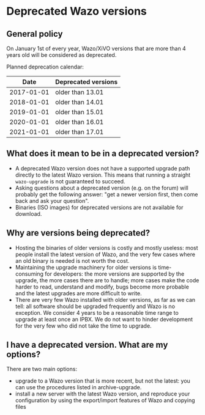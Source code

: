 # Deprecated Wazo versions

## General policy

On January 1st of every year, Wazo/XiVO versions that are more than 4
years old will be considered as deprecated.

Planned deprecation calendar:

| Date       | Deprecated versions |
| ---------- | ------------------- |
| 2017-01-01 | older than 13.01    |
| 2018-01-01 | older than 14.01    |
| 2019-01-01 | older than 15.01    |
| 2020-01-01 | older than 16.01    |
| 2021-01-01 | older than 17.01    |

## What does it mean to be in a deprecated version?

  - A deprecated Wazo version does not have a supported upgrade path
    directly to the latest Wazo version. This means that running a
    straight `wazo-upgrade` is not guaranteed to succeed.
  - Asking questions about a deprecated version (e.g. on the forum) will
    probably get the following answer: "get a newer version first, then
    come back and ask your question".
  - Binaries (ISO images) for deprecated versions are not available for
    download.

## Why are versions being deprecated?

  - Hosting the binaries of older versions is costly and mostly useless:
    most people install the latest version of Wazo, and the very few
    cases where an old binary is needed is not worth the cost.
  - Maintaining the upgrade machinery for older versions is
    time-consuming for developers: the more versions are supported by
    the upgrade, the more cases there are to handle; more cases make the
    code harder to read, understand and modify, bugs become more
    probable and the latest upgrades are more difficult to write.
  - There are very few Wazo installed with older versions, as far as we
    can tell: all software should be upgraded frequently and Wazo is no
    exception. We consider 4 years to be a reasonable time range to
    upgrade at least once an IPBX. We do not want to hinder development
    for the very few who did not take the time to upgrade.

## I have a deprecated version. What are my options?

There are two main options:

  - upgrade to a Wazo version that is more recent, but not the latest:
    you can use the procedures listed in
    <span data-role="ref">archive-upgrade</span>.
  - install a new server with the latest Wazo version, and reproduce
    your configuration by using the export/import features of Wazo and
    copying files

